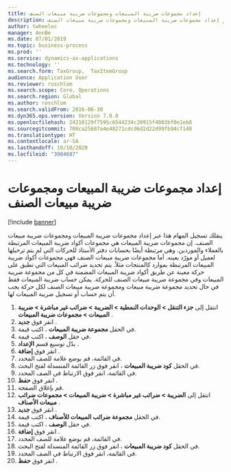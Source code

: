 ```yaml
---
title: إعداد مجموعات ضريبة المبيعات ومجموعات ضريبة مبيعات الصنف
description: ينقلك تسجيل المهام هذا عبر إعداد مجموعات ضريبة المبيعات ومجموعات ضريبة مبيعات الصنف.‬
author: twheeloc
manager: AnnBe
ms.date: 07/01/2019
ms.topic: business-process
ms.prod: ''
ms.service: dynamics-ax-applications
ms.technology: ''
ms.search.form: TaxGroup,  TaxItemGroup
audience: Application User
ms.reviewer: roschlom
ms.search.scope: Core, Operations
ms.search.region: Global
ms.author: roschlom
ms.search.validFrom: 2016-06-30
ms.dyn365.ops.version: Version 7.0.0
ms.openlocfilehash: 24210129f7595c6544234c20915f4003bf0e1eb8
ms.sourcegitcommit: 708ca25687a4e48271cdcd6d2d22d99fb94cf140
ms.translationtype: HT
ms.contentlocale: ar-SA
ms.lasthandoff: 10/10/2020
ms.locfileid: "3984687"
---
```

# <a name="set-up-sales-tax-groups-and-item-sales-tax-groups"></a>إعداد مجموعات ضريبة المبيعات ومجموعات ضريبة مبيعات الصنف

[!include [banner](../../includes/banner.md)]

ينقلك تسجيل المهام هذا عبر إعداد مجموعات ضريبة المبيعات ومجموعات ضريبة مبيعات الصنف.‬ إن مجموعات ضريبة المبيعات هي مجموعات أكواد ضريبة المبيعات المرتبطة بالعملاء والموردين. وهي مرتبطة أيضًا بحسابات دفتر الأستاذ للحركات التي لم يتم ترحيلها لعميل أو مورّد بعينه.  أما مجموعات ضريبة مبيعات الصنف فهي مجموعات أكواد ضريبة المبيعات المرتبطة بموارد كالمنتجات مثلاً.  يتم تحديد ضرائب المبيعات التي تطبق على حركة معينة عن طريق أكواد ضريبة المبيعات المضمنة في كل من مجموعة ضريبة المبيعات وفي مجموعة ضريبة مبيعات الصنف للحركة.  يمكن حساب ضريبة المبيعات فقط في حال تحديد مجموعة ضريبة مبيعات ومجموعة ضريبة مبيعات الصنف لكل حركة يجب أن يتم حساب أو تسجيل ضريبة المبيعات لها.  

1. انتقل إلى **جزء التنقل > الوحدات النمطية > الضريبة > ضرائب غير مباشرة > ضريبة المبيعات > مجموعات ضريبة المبيعات** .
2. انقر فوق **جديد** .
3. في الحقل **مجموعة ضريبة المبيعات** ، اكتب قيمة.
4. في حقل **الوصف** ، اكتب قيمة.
5. بدّل توسيع قسم **الإعداد** .
6. انقر فوق **إضافة** .
7. في القائمة، قم بوضع علامة للصف المحدد.
8. في الحقل **كود ضريبة المبيعات** ، انقر فوق زر القائمة المنسدلة لفتح البحث.
9. في القائمة، انقر فوق الارتباط في الصف المحدد.
10. انقر فوق **حفظ** .
11. قم بإغلاق الصفحة.
12. انتقل إلى **الضريبة‬ > ضرائب غير مباشرة‬ > ضريبة المبيعات > مجموعات ضرائب مبيعات الأصناف** .
13. انقر فوق **جديد** .
14. في الحقل **مجموعة ضرائب المبيعات للأصناف** ، اكتب قيمة.
15. في حقل **الوصف** ، اكتب قيمة.
16. انقر فوق **إضافة** .
17. في القائمة، قم بوضع علامة للصف المحدد.
18. في الحقل **كود ضريبة المبيعات** ، انقر فوق زر القائمة المنسدلة لفتح البحث.
19. في القائمة، انقر فوق الارتباط في الصف المحدد.
20. انقر فوق **حفظ** .

